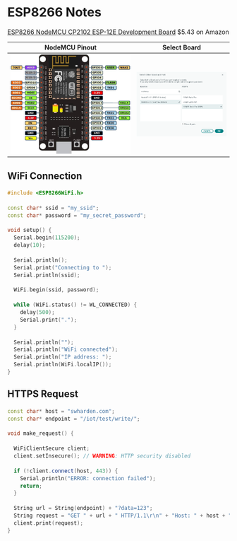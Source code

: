 # ESP8266 Notes

[ESP8266 NodeMCU CP2102 ESP-12E Development Board](https://www.amazon.com/dp/B081CSJV2V) $5.43 on Amazon

NodeMCU Pinout | Select Board
---|---
![](esp8266-breakout-schematic.jpg)|![](select.png)

## WiFi Connection

```cpp
#include <ESP8266WiFi.h>

const char* ssid = "my_ssid";
const char* password = "my_secret_password";

void setup() {
  Serial.begin(115200);
  delay(10);

  Serial.println();
  Serial.print("Connecting to ");
  Serial.println(ssid);

  WiFi.begin(ssid, password);

  while (WiFi.status() != WL_CONNECTED) {
    delay(500);
    Serial.print(".");
  }

  Serial.println("");
  Serial.println("WiFi connected");
  Serial.println("IP address: ");
  Serial.println(WiFi.localIP());
}
```

## HTTPS Request
```cpp
const char* host = "swharden.com";
const char* endpoint = "/iot/test/write/";

void make_request() {

  WiFiClientSecure client;
  client.setInsecure(); // WARNING: HTTP security disabled

  if (!client.connect(host, 443)) {
    Serial.println("ERROR: connection failed");
    return;
  }

  String url = String(endpoint) + "?data=123";
  String request = "GET " + url + " HTTP/1.1\r\n" + "Host: " + host + "\r\n" + "Connection: close\r\n\r\n";
  client.print(request);
}
```